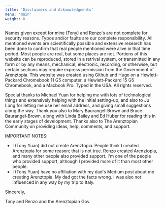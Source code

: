 ```yaml
---
title: 'Disclaimers and Acknowledgments'
menu: 'main'
weight: 8
---
```


Names given except for mine (Tony) and Renzo's are not complete for security reasons. Typos and/or faults are our complete responsibility. All mentioned events are scientifically possible and extensive research has been done to confirm that real people mentioned were alive in that time period. Most people are real, but some places are not. Portions of this website can be reproduced, stored in a retrival system, or transmitted in any form or by any means, mechanical, electronic, recording, or otherwise, but certain sections may require express permission from the Government of Arenztopia. This website was created using Github and Hugo on a Hewlett-Packard Chromebook 11 G5 computer, a Hewlett-Packard 15 G5 Chromebook, and a Macbook Pro. Typed in the USA. All rights reserved.

Special thanks to Michael Yuan for helping me with lots of technological things and extensively helping with the initial setting-up, and also to Ju Long for letting me use her email address, and giving small suggestions along the way. Thank you also to Mary Baurangel-Brown and Bruce Baurangel-Brown, along with Linda Bailey and Ed Huber for reading this in the early stages of development. Thanks also to The Arenztopian Community on providing ideas, help, comments, and support. 

IMPORTANT NOTES:
* I (Tony Yuan) did not create Arenztopia. People think I created Arenztopia for some reason; that is not true. Renzo created Arenztopia, and many other people also provided support. I'm one of the people who provided support, although I provided more of it than most other people.
* I (Tony Yuan) have no affiliation with my dad's Medium post about me creating Arenztopia. My dad got the facts wrong. I was also not influenced in any way by my trip to Italy.

Sincerely,

Tony and Renzo and the Arenztopian Gov.
